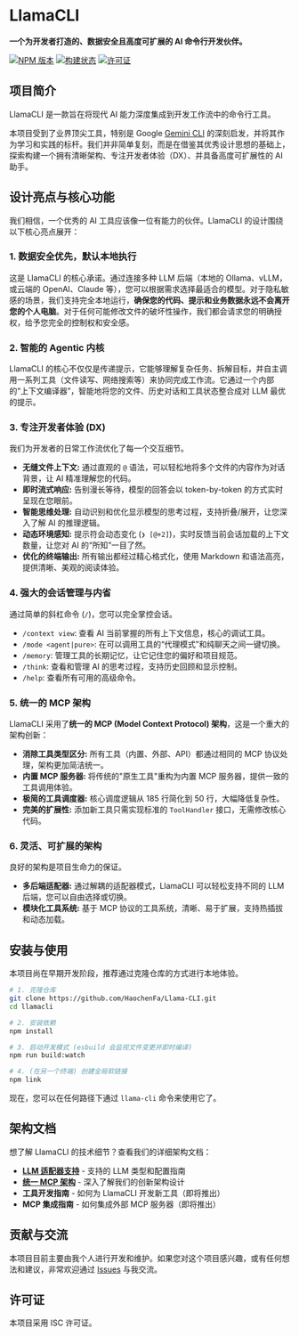 # LlamaCLI

**一个为开发者打造的、数据安全且高度可扩展的 AI 命令行开发伙伴。**

[![NPM 版本](https://img.shields.io/npm/v/llamacli.svg)](https://www.npmjs.com/package/llamacli)
[![构建状态](https://img.shields.io/github/actions/workflow/status/HaochenFa/Llama-CLI/ci.yml?branch=main)](https://github.com/HaochenFa/Llama-CLI/actions)
[![许可证](https://img.shields.io/github/license/HaochenFa/Llama-CLI.svg)](https://github.com/HaochenFa/Llama-CLI/blob/main/LICENSE)

## 项目简介

LlamaCLI 是一款旨在将现代 AI 能力深度集成到开发工作流中的命令行工具。

本项目受到了业界顶尖工具，特别是 Google [Gemini CLI](https://github.com/google-gemini/gemini-cli) 的深刻启发，并将其作为学习和实践的标杆。我们并非简单复刻，而是在借鉴其优秀设计思想的基础上，探索构建一个拥有清晰架构、专注开发者体验（DX）、并具备高度可扩展性的 AI 助手。

## 设计亮点与核心功能

我们相信，一个优秀的 AI 工具应该像一位有能力的伙伴。LlamaCLI 的设计围绕以下核心亮点展开：

### 1. 数据安全优先，默认本地执行

这是 LlamaCLI 的核心承诺。通过连接多种 LLM 后端（本地的 Ollama、vLLM，或云端的 OpenAI、Claude 等），您可以根据需求选择最适合的模型。对于隐私敏感的场景，我们支持完全本地运行，**确保您的代码、提示和业务数据永远不会离开您的个人电脑**。对于任何可能修改文件的破坏性操作，我们都会请求您的明确授权，给予您完全的控制权和安全感。

### 2. 智能的 Agentic 内核

LlamaCLI 的核心不仅仅是传递提示，它能够理解复杂任务、拆解目标，并自主调用一系列工具（文件读写、网络搜索等）来协同完成工作流。它通过一个内部的“上下文编译器”，智能地将您的文件、历史对话和工具状态整合成对 LLM 最优的提示。

### 3. 专注开发者体验 (DX)

我们为开发者的日常工作流优化了每一个交互细节。

- **无缝文件上下文:** 通过直观的 `@` 语法，可以轻松地将多个文件的内容作为对话背景，让 AI 精准理解您的代码。
- **即时流式响应:** 告别漫长等待，模型的回答会以 token-by-token 的方式实时呈现在您眼前。
- **智能思维处理:** 自动识别和优化显示模型的思考过程，支持折叠/展开，让您深入了解 AI 的推理逻辑。
- **动态环境感知:** 提示符会动态变化 (`❯ [@+2]`)，实时反馈当前会话加载的上下文数量，让您对 AI 的“所知”一目了然。
- **优化的终端输出:** 所有输出都经过精心格式化，使用 Markdown 和语法高亮，提供清晰、美观的阅读体验。

### 4. 强大的会话管理与内省

通过简单的斜杠命令 (`/`)，您可以完全掌控会话。

- `/context view`: 查看 AI 当前掌握的所有上下文信息，核心的调试工具。
- `/mode <agent|pure>`: 在可以调用工具的“代理模式”和纯聊天之间一键切换。
- `/memory`: 管理工具的长期记忆，让它记住您的偏好和项目规范。
- `/think`: 查看和管理 AI 的思考过程，支持历史回顾和显示控制。
- `/help`: 查看所有可用的高级命令。

### 5. 统一的 MCP 架构

LlamaCLI 采用了**统一的 MCP (Model Context Protocol) 架构**，这是一个重大的架构创新：

- **消除工具类型区分:** 所有工具（内置、外部、API）都通过相同的 MCP 协议处理，架构更加简洁统一。
- **内置 MCP 服务器:** 将传统的"原生工具"重构为内置 MCP 服务器，提供一致的工具调用体验。
- **极简的工具调度器:** 核心调度逻辑从 185 行简化到 50 行，大幅降低复杂性。
- **完美的扩展性:** 添加新工具只需实现标准的 `ToolHandler` 接口，无需修改核心代码。

### 6. 灵活、可扩展的架构

良好的架构是项目生命力的保证。

- **多后端适配器:** 通过解耦的适配器模式，LlamaCLI 可以轻松支持不同的 LLM 后端，您可以自由选择或切换。
- **模块化工具系统:** 基于 MCP 协议的工具系统，清晰、易于扩展，支持热插拔和动态加载。

## 安装与使用

本项目尚在早期开发阶段，推荐通过克隆仓库的方式进行本地体验。

```bash
# 1. 克隆仓库
git clone https://github.com/HaochenFa/Llama-CLI.git
cd llamacli

# 2. 安装依赖
npm install

# 3. 启动开发模式 (esbuild 会监视文件变更并即时编译)
npm run build:watch

# 4. (在另一个终端) 创建全局软链接
npm link
```

现在，您可以在任何路径下通过 `llama-cli` 命令来使用它了。

## 架构文档

想了解 LlamaCLI 的技术细节？查看我们的详细架构文档：

- **[LLM 适配器支持](docs/LLM_ADAPTERS.md)** - 支持的 LLM 类型和配置指南
- **[统一 MCP 架构](docs/UNIFIED_MCP_ARCHITECTURE.md)** - 深入了解我们的创新架构设计
- **工具开发指南** - 如何为 LlamaCLI 开发新工具（即将推出）
- **MCP 集成指南** - 如何集成外部 MCP 服务器（即将推出）

## 贡献与交流

本项目目前主要由我个人进行开发和维护。如果您对这个项目感兴趣，或有任何想法和建议，非常欢迎通过 [Issues](https://github.com/HaochenFa/Llama-CLI/issues) 与我交流。

## 许可证

本项目采用 ISC 许可证。
